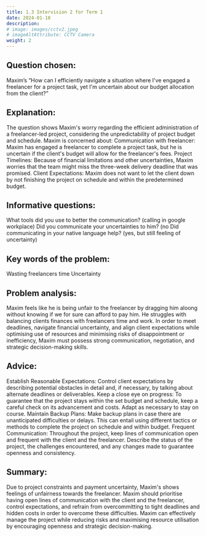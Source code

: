 ```yaml
---
title: 1.3 Intervision 2 for Term 1
date: 2024-01-18
description: 
# image: images/cctv2.jpeg
# imageAltAttribute: CCTV Camera
weight: 2
---
```


## Question chosen: 
Maxim’s “How can I efficiently navigate a situation where I've engaged a freelancer for a project task, yet I'm uncertain about our budget allocation from the client?”

## Explanation: 
The question shows Maxim's worry regarding the efficient administration of a freelancer-led project, considering the unpredictability of project budget and schedule. Maxim is concerned about:
Communication with freelancer: Maxim has engaged a freelancer to complete a project task, but he is uncertain if the client's budget will allow for the freelancer's fees.
Project Timelines: Because of financial limitations and other uncertainties, Maxim worries that the team might miss the three-week delivery deadline that was promised.
Client Expectations: Maxim does not want to let the client down by not finishing the project on schedule and within the predetermined budget.

## Informative questions:
What tools did you use to better the communication? (calling in google workplace)
Did you communicate your uncertainties to him? (no
Did communicating in your native language help? (yes, but still feeling of uncertainty)

## Key words of the problem:
Wasting freelancers time
Uncertainty

## Problem analysis: 
Maxim feels like he is being unfair to the freelancer by dragging him aloong without knowing if we for sure can afford to pay him. He struggles with balancing clients finances with freelancers time and work. In order to meet deadlines, navigate financial uncertainty, and align client expectations while optimising use of resources and minimising risks of disappointment or inefficiency, Maxim must possess strong communication, negotiation, and strategic decision-making skills.

## Advice: 
Establish Reasonable Expectations: Control client expectations by describing potential obstacles in detail and, if necessary, by talking about alternate deadlines or deliverables.
Keep a close eye on progress: To guarantee that the project stays within the set budget and schedule, keep a careful check on its advancement and costs. Adapt as necessary to stay on course.
Maintain Backup Plans: Make backup plans in case there are unanticipated difficulties or delays. This can entail using different tactics or methods to complete the project on schedule and within budget.
Frequent Communication: Throughout the project, keep lines of communication open and frequent with the client and the freelancer. Describe the status of the project, the challenges encountered, and any changes made to guarantee openness and consistency.

## Summary:
Due to project constraints and payment uncertainty, Maxim's shows feelings of unfairness towards the freelancer. Maxim should prioritise having open lines of communication with the client and the freelancer, control expectations, and refrain from overcommitting to tight deadlines and hidden costs in order to overcome these difficulties. Maxim can effectively manage the project while reducing risks and maximising resource utilisation by encouraging openness and strategic decision-making.
